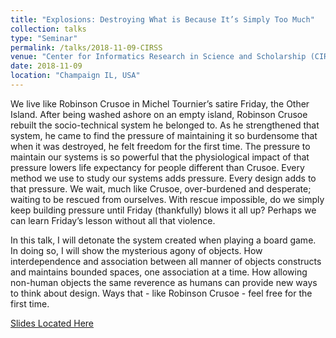 ```yaml
---
title: "Explosions: Destroying What is Because It’s Simply Too Much"
collection: talks
type: "Seminar"
permalink: /talks/2018-11-09-CIRSS
venue: "Center for Informatics Research in Science and Scholarship (CIRSS)"
date: 2018-11-09
location: "Champaign IL, USA"
---
```

We live like Robinson Crusoe in Michel Tournier’s satire Friday, the Other Island. After being washed ashore on an empty island, Robinson Crusoe rebuilt the socio-technical system he belonged to. As he strengthened that system, he came to find the pressure of maintaining it so burdensome that when it was destroyed, he felt freedom for the first time. The pressure to maintain our systems is so powerful that the physiological impact of that pressure lowers life expectancy for people different than Crusoe. Every method we use to study our systems adds pressure. Every design adds to that pressure. We wait, much like Crusoe, over-burdened and desperate; waiting to be rescued from ourselves. With rescue impossible, do we simply keep building pressure until Friday (thankfully) blows it all up? Perhaps we can learn Friday’s lesson without all that violence.

In this talk, I will detonate the system created when playing a board game. In doing so, I will show the mysterious agony of objects. How interdependence and association between all manner of objects constructs and maintains bounded spaces, one association at a time. How allowing non-human objects the same reverence as humans can provide new ways to think about design. Ways that - like Robinson Crusoe - feel free for the first time.

[Slides Located Here](https://docs.google.com/presentation/d/1i86TogQ6fG4MQ3BCuE0hrWdur2jEIPQpXGgZ2dZzy10/edit?usp=sharing)
